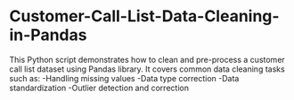 # Customer-Call-List-Data-Cleaning-in-Pandas
This Python script demonstrates how to clean and pre-process a customer call list dataset using Pandas library. It covers common data cleaning tasks such as: -Handling missing values -Data type correction -Data standardization -Outlier detection and correction
